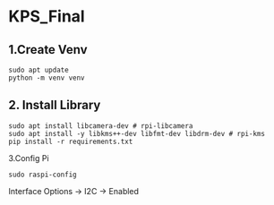 # KPS_Final
## 1.Create Venv
```
sudo apt update
python -m venv venv
```
## 2. Install Library
```
sudo apt install libcamera-dev # rpi-libcamera
sudo apt install -y libkms++-dev libfmt-dev libdrm-dev # rpi-kms
pip install -r requirements.txt

```

3.Config Pi
```
sudo raspi-config
```
Interface Options -> I2C -> Enabled
